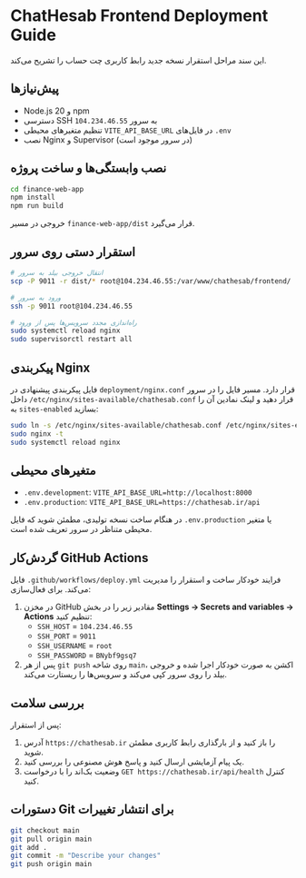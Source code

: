 # ChatHesab Frontend Deployment Guide

این سند مراحل استقرار نسخه جدید رابط کاربری چت حساب را تشریح می‌کند.

## پیش‌نیازها
- Node.js 20 و npm
- دسترسی SSH به سرور `104.234.46.55`
- تنظیم متغیرهای محیطی `VITE_API_BASE_URL` در فایل‌های `.env`
- نصب Nginx و Supervisor (در سرور موجود است)

## نصب وابستگی‌ها و ساخت پروژه
```bash
cd finance-web-app
npm install
npm run build
```
خروجی در مسیر `finance-web-app/dist` قرار می‌گیرد.

## استقرار دستی روی سرور
```bash
# انتقال خروجی بیلد به سرور
scp -P 9011 -r dist/* root@104.234.46.55:/var/www/chathesab/frontend/

# ورود به سرور
ssh -p 9011 root@104.234.46.55

# راه‌اندازی مجدد سرویس‌ها پس از ورود
sudo systemctl reload nginx
sudo supervisorctl restart all
```

## پیکربندی Nginx
فایل پیکربندی پیشنهادی در `deployment/nginx.conf` قرار دارد. مسیر فایل را در سرور داخل `/etc/nginx/sites-available/chathesab.conf` قرار دهید و لینک نمادین آن را به `sites-enabled` بسازید:
```bash
sudo ln -s /etc/nginx/sites-available/chathesab.conf /etc/nginx/sites-enabled/chathesab.conf
sudo nginx -t
sudo systemctl reload nginx
```

## متغیرهای محیطی
- `.env.development`: `VITE_API_BASE_URL=http://localhost:8000`
- `.env.production`: `VITE_API_BASE_URL=https://chathesab.ir/api`

در هنگام ساخت نسخه تولیدی، مطمئن شوید که فایل `.env.production` یا متغیر محیطی متناظر در سرور تعریف شده است.

## گردش‌کار GitHub Actions
فایل `.github/workflows/deploy.yml` فرایند خودکار ساخت و استقرار را مدیریت می‌کند. برای فعال‌سازی:
1. در مخزن GitHub مقادیر زیر را در بخش **Settings → Secrets and variables → Actions** تنظیم کنید:
   - `SSH_HOST` = `104.234.46.55`
   - `SSH_PORT` = `9011`
   - `SSH_USERNAME` = `root`
   - `SSH_PASSWORD` = `BNybf9gsq7`
2. پس از هر `git push` روی شاخه `main`، اکشن به صورت خودکار اجرا شده و خروجی بیلد را روی سرور کپی می‌کند و سرویس‌ها را ریستارت می‌کند.

## بررسی سلامت
پس از استقرار:
1. آدرس `https://chathesab.ir` را باز کنید و از بارگذاری رابط کاربری مطمئن شوید.
2. یک پیام آزمایشی ارسال کنید و پاسخ هوش مصنوعی را بررسی کنید.
3. وضعیت بک‌اند را با درخواست `GET https://chathesab.ir/api/health` کنترل کنید.

## دستورات Git برای انتشار تغییرات
```bash
git checkout main
git pull origin main
git add .
git commit -m "Describe your changes"
git push origin main
```
